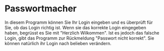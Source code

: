 # Passwortmacher
In diesem Programm können Sie Ihr Login eingeben und es überprüft für Sie, ob das Login richtig ist.
Wenn sie das korrekte Login eingegeben haben, begrüsst es Sie mit "Herzlich Wilkommen".
Ist es jedoch das falsche Login, gibt das Programm zur Rückmeldung "Passwort nicht korrekt".
Sie können natürlich ihr Login nach belieben verändern.
